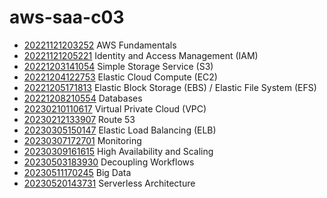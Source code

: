 # aws-saa-c03

* [20221121203252](/aws-saa-c03/20221121203252/) AWS Fundamentals
* [20221121205221](/aws-saa-c03/20221121205221/) Identity and Access Management (IAM)
* [20221203141054](/aws-saa-c03/20221203141054/) Simple Storage Service (S3)
* [20221204122753](/aws-saa-c03/20221204122753/) Elastic Cloud Compute (EC2)
* [20221205171813](/aws-saa-c03/20221205171813/) Elastic Block Storage (EBS) / Elastic File System (EFS)
* [20221208210554](/aws-saa-c03/20221208210554/) Databases
* [20230210110617](/aws-saa-c03/20230210110617/) Virtual Private Cloud (VPC)
* [20230212133907](/aws-saa-c03/20230212133907/) Route 53
* [20230305150147](/aws-saa-c03/20230305150147/) Elastic Load Balancing (ELB)
* [20230307172701](/aws-saa-c03/20230307172701/) Monitoring
* [20230309161615](/aws-saa-c03/20230309161615/) High Availability and Scaling
* [20230503183930](/aws-saa-c03/20230503183930/) Decoupling Workflows
* [20230511170245](/aws-saa-c03/20230511170245/) Big Data
* [20230520143731](/aws-saa-c03/20230520143731/) Serverless Architecture
